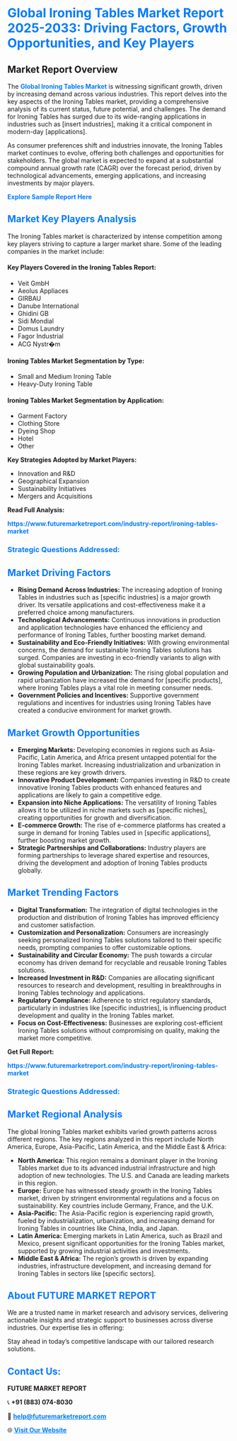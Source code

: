 <h1 style="color: #007BFF;">Global Ironing Tables Market Report 2025-2033: Driving Factors, Growth Opportunities, and Key Players</h1>

<section id="overview">
<h2>Market Report Overview</h2>
<p>The <a href="https://www.futuremarketreport.com/industry-report/ironing-tables-market" style="color: #007BFF; text-decoration: none;"><strong>Global Ironing Tables Market</strong></a> is witnessing significant growth, driven by increasing demand across various industries. This report delves into the key aspects of the Ironing Tables market, providing a comprehensive analysis of its current status, future potential, and challenges. The demand for Ironing Tables has surged due to its wide-ranging applications in industries such as [insert industries], making it a critical component in modern-day [applications].</p>
<p>As consumer preferences shift and industries innovate, the Ironing Tables market continues to evolve, offering both challenges and opportunities for stakeholders. The global market is expected to expand at a substantial compound annual growth rate (CAGR) over the forecast period, driven by technological advancements, emerging applications, and increasing investments by major players.</p>
</section>

<section id="overview">
<p><a href="https://www.futuremarketreport.com/request-sample/reportId=47183" style="color: #007BFF; text-decoration: none;"><strong>Explore Sample Report Here</strong></a></p>
</section>

<section id="key-players">
<h2 style="color: #007BFF;">Market Key Players Analysis</h2>
<p>The Ironing Tables market is characterized by intense competition among key players striving to capture a larger market share. Some of the leading companies in the market include:</p>
<h4>Key Players Covered in the Ironing Tables Report:</h4>
<ul><li>Veit GmbH</li><li>Aeolus Appliaces</li><li>GIRBAU</li><li>Danube International</li><li>Ghidini GB</li><li>Sidi Mondial</li><li>Domus Laundry</li><li>Fagor Industrial</li><li>ACG Nystr�m</li></ul>
<h4>Ironing Tables Market Segmentation by Type:</h4>
<ul><li>Small and Medium Ironing Table</li><li>Heavy-Duty Ironing Table</li></ul>

<h4>Ironing Tables Market Segmentation by Application:</h4>
<ul><li>Garment Factory</li><li>Clothing Store</li><li>Dyeing Shop</li><li>Hotel</li><li>Other</li></ul>
<p><strong>Key Strategies Adopted by Market Players:</strong></p>
<ul>
<li>Innovation and R&D</li>
<li>Geographical Expansion</li>
<li>Sustainability Initiatives</li>
<li>Mergers and Acquisitions</li>
</ul>
</section>

<section>
<p><strong>Read Full Analysis: </strong></p><a href="https://www.futuremarketreport.com/industry-report/ironing-tables-market" style="color: #007BFF; text-decoration: none;"><strong>https://www.futuremarketreport.com/industry-report/ironing-tables-market</strong></a>
<h3 style="color: #007BFF;">Strategic Questions Addressed:</h3>
</section>

<section id="driving-factors">
<h2 style="color: #007BFF;">Market Driving Factors</h2>
<ul>
<li><strong>Rising Demand Across Industries:</strong> The increasing adoption of Ironing Tables in industries such as [specific industries] is a major growth driver. Its versatile applications and cost-effectiveness make it a preferred choice among manufacturers.</li>
<li><strong>Technological Advancements:</strong> Continuous innovations in production and application technologies have enhanced the efficiency and performance of Ironing Tables, further boosting market demand.</li>
<li><strong>Sustainability and Eco-Friendly Initiatives:</strong> With growing environmental concerns, the demand for sustainable Ironing Tables solutions has surged. Companies are investing in eco-friendly variants to align with global sustainability goals.</li>
<li><strong>Growing Population and Urbanization:</strong> The rising global population and rapid urbanization have increased the demand for [specific products], where Ironing Tables plays a vital role in meeting consumer needs.</li>
<li><strong>Government Policies and Incentives:</strong> Supportive government regulations and incentives for industries using Ironing Tables have created a conducive environment for market growth.</li>
</ul>
</section>

<section id="growth-opportunities">
<h2 style="color: #007BFF;">Market Growth Opportunities</h2>
<ul>
<li><strong>Emerging Markets:</strong> Developing economies in regions such as Asia-Pacific, Latin America, and Africa present untapped potential for the Ironing Tables market. Increasing industrialization and urbanization in these regions are key growth drivers.</li>
<li><strong>Innovative Product Development:</strong> Companies investing in R&D to create innovative Ironing Tables products with enhanced features and applications are likely to gain a competitive edge.</li>
<li><strong>Expansion into Niche Applications:</strong> The versatility of Ironing Tables allows it to be utilized in niche markets such as [specific niches], creating opportunities for growth and diversification.</li>
<li><strong>E-commerce Growth:</strong> The rise of e-commerce platforms has created a surge in demand for Ironing Tables used in [specific applications], further boosting market growth.</li>
<li><strong>Strategic Partnerships and Collaborations:</strong> Industry players are forming partnerships to leverage shared expertise and resources, driving the development and adoption of Ironing Tables products globally.</li>
</ul>
</section>

<section id="trending-factors">
<h2 style="color: #007BFF;">Market Trending Factors</h2>
<ul>
<li><strong>Digital Transformation:</strong> The integration of digital technologies in the production and distribution of Ironing Tables has improved efficiency and customer satisfaction.</li>
<li><strong>Customization and Personalization:</strong> Consumers are increasingly seeking personalized Ironing Tables solutions tailored to their specific needs, prompting companies to offer customizable options.</li>
<li><strong>Sustainability and Circular Economy:</strong> The push towards a circular economy has driven demand for recyclable and reusable Ironing Tables solutions.</li>
<li><strong>Increased Investment in R&D:</strong> Companies are allocating significant resources to research and development, resulting in breakthroughs in Ironing Tables technology and applications.</li>
<li><strong>Regulatory Compliance:</strong> Adherence to strict regulatory standards, particularly in industries like [specific industries], is influencing product development and quality in the Ironing Tables market.</li>
<li><strong>Focus on Cost-Effectiveness:</strong> Businesses are exploring cost-efficient Ironing Tables solutions without compromising on quality, making the market more competitive.</li>
</ul>
</section>

<section>
<p><strong>Get Full Report: </strong></p><a href="https://www.futuremarketreport.com/industry-report/ironing-tables-market" style="color: #007BFF; text-decoration: none;"><strong>https://www.futuremarketreport.com/industry-report/ironing-tables-market</strong></a>
<h3 style="color: #007BFF;">Strategic Questions Addressed:</h3>
</section>


<section id="regional-analysis">
<h2 style="color: #007BFF;">Market Regional Analysis</h2>
<p>The global Ironing Tables market exhibits varied growth patterns across different regions. The key regions analyzed in this report include North America, Europe, Asia-Pacific, Latin America, and the Middle East & Africa:</p>
<ul>
<li><strong>North America:</strong> This region remains a dominant player in the Ironing Tables market due to its advanced industrial infrastructure and high adoption of new technologies. The U.S. and Canada are leading markets in this region.</li>
<li><strong>Europe:</strong> Europe has witnessed steady growth in the Ironing Tables market, driven by stringent environmental regulations and a focus on sustainability. Key countries include Germany, France, and the U.K.</li>
<li><strong>Asia-Pacific:</strong> The Asia-Pacific region is experiencing rapid growth, fueled by industrialization, urbanization, and increasing demand for Ironing Tables in countries like China, India, and Japan.</li>
<li><strong>Latin America:</strong> Emerging markets in Latin America, such as Brazil and Mexico, present significant opportunities for the Ironing Tables market, supported by growing industrial activities and investments.</li>
<li><strong>Middle East & Africa:</strong> The region’s growth is driven by expanding industries, infrastructure development, and increasing demand for Ironing Tables in sectors like [specific sectors].</li>
</ul>
</section>

<footer>
<h2 style="color: #007BFF;">About FUTURE MARKET REPORT</h2>
<p>We are a trusted name in market research and advisory services, delivering actionable insights and strategic support to businesses across diverse industries. Our expertise lies in offering:</p>

<p>Stay ahead in today’s competitive landscape with our tailored research solutions.</p>

<h2 style="color: #007BFF;">Contact Us:</h2>
<p><strong>FUTURE MARKET REPORT</strong></p>
<p>📞 <strong>+91 (883) 074-8030</strong></p>
<p>📧 <strong><a href="mailto:help@futuremarketreport.com" style="color: #007BFF;">help@futuremarketreport.com</a></strong></p>
<p>🌐 <strong><a href="https://www.futuremarketreport.com/" style="color: #007BFF;">Visit Our Website</a></strong></p>
</footer>